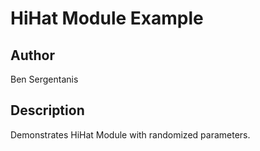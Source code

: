# HiHat Module Example

## Author

Ben Sergentanis

## Description

Demonstrates HiHat Module with randomized parameters.
